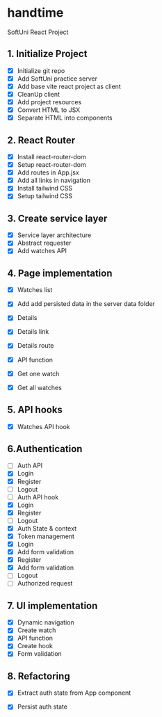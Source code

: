 # handtime

SoftUni React Project

## 1. Initialize Project

- [x] Initialize git repo
- [x] Add SoftUni practice server
- [x] Add base vite react project as client
- [x] CleanUp client
- [x] Add project resources
- [x] Convert HTML to JSX
- [x] Separate HTML into components

## 2. React Router

- [x] Install react-router-dom
- [x] Setup react-router-dom
- [x] Add routes in App.jsx
- [x] Add all links in navigation
- [x] Install tailwind CSS
- [x] Setup tailwind CSS

## 3. Create service layer

- [x] Service layer architecture
- [x] Abstract requester
- [x] Add watches API

## 4. Page implementation

- [x] Watches list
 - [x] Add add persisted data in the server data folder
- [x] Details
- [x] Details link
- [x] Details route
- [x] API function
 - [x] Get one watch 
 - [x] Get all watches 
 

## 5. API hooks
 - [x] Watches API hook
  
## 6.Authentication
 - [ ] Auth API
  - [x] Login
  - [x] Register
  - [ ] Logout
- [ ]  Auth API hook
 - [x] Login
 - [x] Register
 - [ ] Logout  
 - [x] Auth State & context
 - [x] Token management
 - [x] Login
  - [x] Add form validation  
 - [x] Register
  - [x] Add form validation
- [ ] Logout
- [ ] Authorized request

 ## 7. UI implementation
- [x] Dynamic navigation
- [x] Create watch
 - [x] API function
 - [x] Create hook
 - [x] Form validation

## 8. Refactoring 
 - [x] Extract auth state from App component
 - [x] Persist auth state 
    
